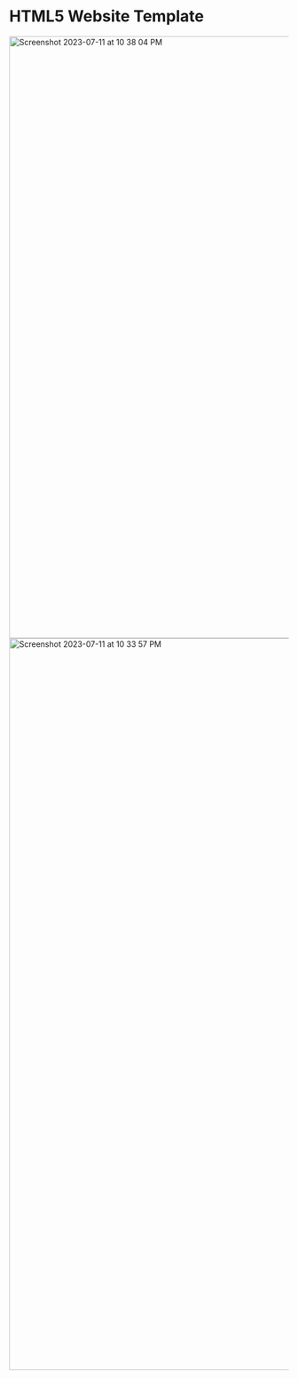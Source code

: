 # HTML5 Website Template
<img width="1084" alt="Screenshot 2023-07-11 at 10 38 04 PM" src="https://github.com/sudo-self/html5-website/assets/119916323/4b361cf4-493d-46df-b8b9-befaa8dd4101">
<img width="1318" alt="Screenshot 2023-07-11 at 10 33 57 PM" src="https://github.com/sudo-self/html5-website/assets/119916323/2d8a6a93-8779-4dc3-8cb4-1bd281e3b76f">
